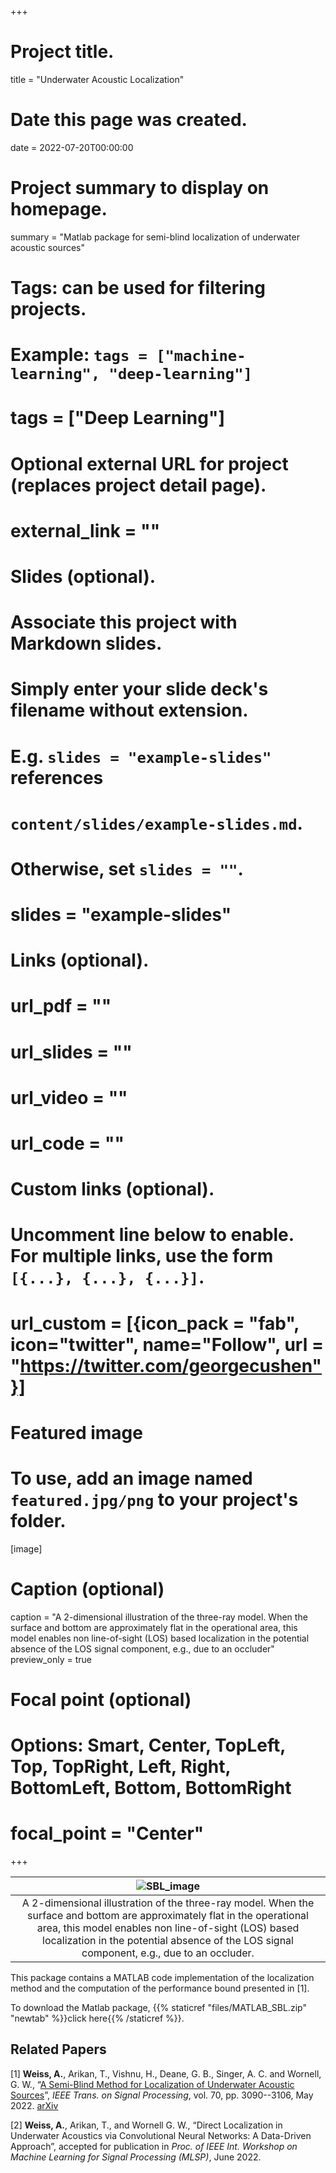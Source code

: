 +++
# Project title.
title = "Underwater Acoustic Localization"

# Date this page was created.
date = 2022-07-20T00:00:00

# Project summary to display on homepage.
summary = "Matlab package for semi-blind localization of underwater acoustic sources"

# Tags: can be used for filtering projects.
# Example: `tags = ["machine-learning", "deep-learning"]`
# tags = ["Deep Learning"]

# Optional external URL for project (replaces project detail page).
# external_link = ""

# Slides (optional).
#   Associate this project with Markdown slides.
#   Simply enter your slide deck's filename without extension.
#   E.g. `slides = "example-slides"` references
#   `content/slides/example-slides.md`.
#   Otherwise, set `slides = ""`.
# slides = "example-slides"

# Links (optional).
# url_pdf = ""
# url_slides = ""
# url_video = ""
# url_code = ""

# Custom links (optional).
#   Uncomment line below to enable. For multiple links, use the form `[{...}, {...}, {...}]`.
# url_custom = [{icon_pack = "fab", icon="twitter", name="Follow", url = "https://twitter.com/georgecushen"}]

# Featured image
# To use, add an image named `featured.jpg/png` to your project's folder.
[image]
  # Caption (optional)
  caption = "A 2-dimensional illustration of the three-ray model. When the surface and bottom are approximately flat in the operational area, this model enables non line-of-sight (LOS) based localization in the potential absence of the LOS signal component, e.g., due to an occluder"
  preview_only = true
  # Focal point (optional)
  # Options: Smart, Center, TopLeft, Top, TopRight, Left, Right, BottomLeft, Bottom, BottomRight
  # focal_point = "Center"

+++

| ![SBL_image](/img/SBL_image.png) |
|:--:|
| A 2-dimensional illustration of the three-ray model. When the surface and bottom are approximately flat in the operational area, this model enables non line-of-sight (LOS) based localization in the potential absence of the LOS signal component, e.g., due to an occluder. |

This package contains a MATLAB code implementation of the localization method and the computation of the performance bound presented in [1].

To download the Matlab package, {{% staticref "files/MATLAB_SBL.zip" "newtab" %}}click here{{% /staticref %}}.


## **Related Papers** ##

[1] **Weiss, A.**, Arikan, T., Vishnu, H., Deane, G. B., Singer, A. C. and Wornell, G. W., “[A Semi-Blind Method for Localization of Underwater Acoustic Sources](https://ieeexplore.ieee.org/document/9773981)”, _IEEE Trans. on Signal Processing_, vol. 70, pp. 3090--3106, May 2022. [arXiv](https://arxiv.org/pdf/2110.14767.pdf)

[2] **Weiss, A.**, Arikan, T., and Wornell G. W., “Direct Localization in Underwater Acoustics via Convolutional Neural Networks: A Data-Driven Approach”, accepted for publication in _Proc. of IEEE Int. Workshop on Machine Learning for Signal Processing (MLSP)_, June 2022.
